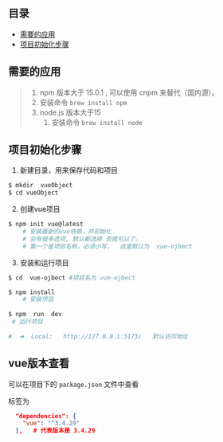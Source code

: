 ## 目录

- [需要的应用](#需要的应用)
- [项目初始化步骤](#项目初始化步骤)







## 需要的应用

> 1.  npm  版本大于 15.0.1  , 可以使用 cnpm 来替代（国内源）。
>    1. 安装命令 `brew install npm`
> 2. node.js  版本大于15   
>    1. 安装命令 `brew install node`



## 项目初始化步骤

1. 新建目录，用来保存代码和项目

```bash
$ mkdir  vueObject
$ cd vueObject
```

2. 创建vue项目

```bash
$ npm init vue@latest
	# 安装最新的vue依赖，并初始化
	# 会有很多选项, 默认都选择 否就可以了。
	# 第一个是项目名称，必须小写，  这里默认为  vue-ojbect
```

3. 安装和运行项目

```bash
$ cd  vue-ojbect #项目名为 vue-ojbect

$ npm install  
	# 安装项目
	
$ npm  run  dev 
 # 运行项目
 
#  ➜  Local:   http://127.0.0.1:5173/   默认访问地址
```



## vue版本查看

可以在项目下的 `package.json` 文件中查看

标签为 

```json
  "dependencies": {
    "vue": "^3.4.29"
  },   # 代表版本是 3.4.29
```









